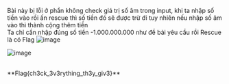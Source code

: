 Bài này bị lỗi ở phần không check giá trị số âm trong input, khi ta nhập số tiền vào rồi ấn rescue thì số tiền đó sẽ được trừ đi tuy nhiên nếu nhập số âm vào thì thành cộng thêm tiền
<br> Ta chỉ cần nhập đúng số tiền -1.000.000.000 như đề bài yêu cầu rồi Rescue là có Flag
![image](https://user-images.githubusercontent.com/62832067/153695607-d86f5db2-d93c-46af-9a83-ed73a5810ca1.png)

![image](https://user-images.githubusercontent.com/62832067/153695585-aa5216bb-1469-4be1-9ab0-39c603250e6a.png)

<br>
**Flag{ch3ck_3v3rything_th3y_giv3}**
